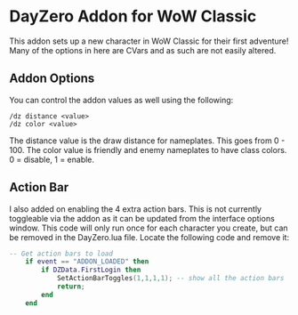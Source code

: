 # DayZero Addon for WoW Classic

This addon sets up a new character in WoW Classic for their first adventure! Many of the options in here are CVars and as such are not easily altered.

## Addon Options

You can control the addon values as well using the following:
```
/dz distance <value>
/dz color <value>
```

The distance value is the draw distance for nameplates. This goes from 0 - 100.
The color value is friendly and enemy nameplates to have class colors.  0 = disable, 1 = enable.

## Action Bar

I also added on enabling the 4 extra action bars.  This is not currently toggleable via the addon as it can be updated from the interface options window.  This code will only run once for each character you create, but can be removed in the DayZero.lua file.  Locate the following code and remove it:

```lua
-- Get action bars to load
    if event == "ADDON_LOADED" then
        if DZData.FirstLogin then 
            SetActionBarToggles(1,1,1,1); -- show all the action bars
            return;
        end
    end
```
